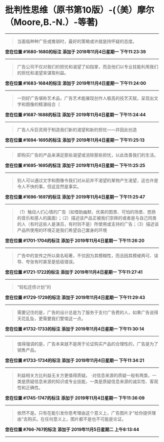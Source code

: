 # 批判性思维（原书第10版）-(（美）摩尔（Moore,B.-N.）-等著)

---

> 当面临种种广告或推销时，最好的策略或许就是持怀疑的态度。

**您在位置 #1680-1680的标注** **添加于 2019年11月4日星期一 下午11:23:39**

---

> 广告公司不仅对我们的担忧和渴望了如指掌，而且他们以专业技能利用我们的担忧和渴望来谋取利益。

**您在位置 #1683-1684的标注** **添加于 2019年11月4日星期一 下午11:24:00**

---

> 一则好广告堪称艺术品，广告艺术能展现创作人极高的技艺天赋，呈现出文字和图像的精湛结合（

**您在位置 #1687-1688的标注** **添加于 2019年11月4日星期一 下午11:24:44**

---

> 广告人斥巨资用于制造我们新的渴望和新的担忧——并因此创造

**您在位置 #1694-1695的标注** **添加于 2019年11月4日星期一 下午11:25:13**

---

> 即购买广告的产品来满足那些渴望或消除那些担忧，以此改善我们的生活。

**您在位置 #1695-1695的标注** **添加于 2019年11月4日星期一 下午11:25:25**

---

> 别人可以通过文字和图像令我们对从前并不渴望的某物产生渴望，这也许是令人不快的事，但这显然是事实。

**您在位置 #1696-1697的标注** **添加于 2019年11月4日星期一 下午11:25:47**

---

> （1）触动人们心情的广告（如借助幽默、优美的图景、可怕的场景、悠扬的音乐和感人的画面）；（2）描述该产品正被我们崇拜的或者是与自己同类的人（有时这些人是演员，有时则不是）所使用或支持的广告；（3）描述该产品所使用的环境正是我们希望自己置身的环境

**您在位置 #1701-1704的标注** **添加于 2019年11月4日星期一 下午11:26:20**

---

> 广告中的宣传之所以臭名昭著，不仅因为其模糊性，而且因其模棱两可、误导、夸张有时甚至是低级错误。

**您在位置 #1721-1722的标注** **添加于 2019年11月4日星期一 下午11:27:41**

---

> “轻松还债计划”的

**您在位置 #1729-1729的标注** **添加于 2019年11月4日星期一 下午11:29:43**

---

> 需要记住的是，广告的设计总是为了服务于支付广告费的人，如果广告说得天花乱坠，更需要我们警惕这一点。

**您在位置 #1732-1733的标注** **添加于 2019年11月4日星期一 下午11:30:14**

---

> 值得强调的是，广告本来就不是用于论证购买产品的合理性的，广告是为了销售产品。

**您在位置 #1733-1734的标注** **添加于 2019年11月4日星期一 下午11:34:21**

---

> 利益相关方比利益无关方更值得质疑。 ·对信息来源的质疑一般有两类，一类是质疑信息来源的知识或专业技能，一类是质疑信息来源的诚实性、客观性和正确性。

**您在位置 #1745-1747的标注** **添加于 2019年11月4日星期一 下午11:36:09**

---

> 依然不是。只有在能引发你思考理由这个意义上，广告图片才“给你提供理由”去购买。在任何意义上，图片都不是也不可能是论证。

**您在位置 #766-767的标注** **添加于 2019年11月5日星期二 上午8:13:44**

---

